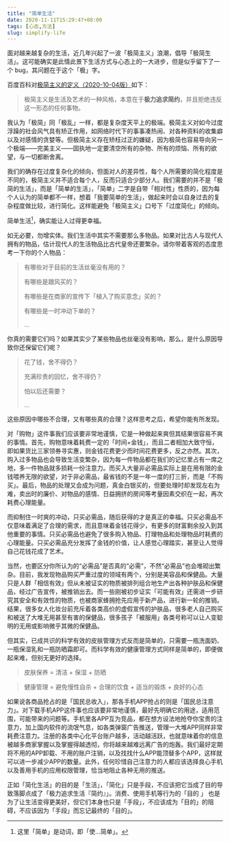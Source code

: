 ```yaml
---
title: "简单生活"
date: 2020-11-11T15:29:47+08:00
tags: [心态,方法]
slug: simplify-life
---
```


面对越来越复杂的生活，近几年兴起了一波「极简主义」浪潮，倡导「极简生活」。这可能确实是此情此景下生活方式与心态上的一大进步，但是似乎留下了一个 bug，其问题在于这个「极」字。

百度百科对[极简主义的定义（2020-10-04版）](https://baike.baidu.com/history/%E6%9E%81%E7%AE%80%E4%B8%BB%E4%B9%89/6588186/154357836)如下：

> 极简主义是生活及艺术的一种风格，本意在于**极力追求简约**，并且拒绝违反这一形态的任何事物。

我认为「极简」同「极乱」一样，都是复杂度天平上的极端。极简主义对如今过度浮躁的社会风气具有矫正作用，如网络时代下的事事凑热闹、对各种资料的收集癖以及对感情的贪婪等。但极简主义存在矫枉过正的嫌疑，因为极简也容易导向另一个极端——完美主义——固执地一定要清空所有的杂物、所有的烦恼、所有的欲望，与一切都断舍离。

我们的确存在过度复杂化的倾向，但面对人的差异性，每个人所需要的简化程度是不同的，极简主义并不适合每个人，反而只适合少部分人。我们需要的并不是「极简的生活」，而是「简单的生活」，「简单」二字是自带「相对性」性质的，因为每个人认为的简单都不一样，想着「我要简单的生活」，做起来时会以自身过去的复杂程度做比较，进行简化。这样能避免「极简主义」口号下「过度简化」的倾向。

简单生活[^1]，确实能让人过得更幸福。

如无必要，勿增实体。我们生活中其实不需要那么多物品。如果对比古人与现代人拥有的物品，估计现代人的生活物品比古代皇帝还要繁杂。请你带着客观的态度思考一下你的个人物品：

> 有哪些对于目前的生活丝毫没有用的？
>
> 有哪些是跟风买的？
>
> 有哪些是在商家的宣传下「植入了购买意念」买的？
>
> 有哪些是一时冲动下单的？
>
> ...

你真的需要它们吗？如果其实少了某些物品也丝毫没有影响，那么，是什么原因导致你还保留它们呢？

>花了钱，舍不得仍？
>
>充满珍贵的回忆，舍不得仍？
>
>怕以后还需要？
>
>...

这些原因中哪些不合理，又有哪些真的合理？这样思考之后，希望你能有所发现。

对「购物」这件事我们应该要非常地谨慎，它是一种做起来爽但其结果很容易不爽的事情。首先，购物意味着耗费一定的「时间+金钱」，而且二者相加大致守恒，即如果货比三家领券寻实惠，则金钱花费更少而时间花费更多，反之亦然。其次，购入过多物品也会导致生活变繁杂，因为每一件物品都在我们的记忆里占有一席之地，多一件物品就多损耗一份注意力。而买入大量非必需品实际上是在用有限的金钱喂养无限的欲望，对于非必需品，最省钱的不是一年一度的打三折，而是「不购买」。最后，物品的处理又会成为问题，真金白银买的，但要处理时却发现左右为难，卖出时的廉价、对物品的感情、日益拥挤的房间等考量因素交织在一起，再次耗费心理能量。

而抑制住一时爽的冲动，只买必需品，随后获得的才是真正的幸福。只买必需品不仅意味着满足了合理的需求，而且意味着金钱花得少，有更多的财富剩余投入到其他重要的事情。只买必需品也避免了很多购入物品、打理物品和处理物品时耗费的心理能量。只买必需品充分发挥了金钱的价值，让人感觉心理踏实，甚至让人觉得自己花钱花成了艺术。

当然，也要区分你所认为的“必需品”是否真的“必需”，不然“必需品”也会堆砌出繁杂。目前，我发现物品购买严重过度的领域有两个，分别是美容品和保健品。大量只是人群「相信有效」但从未被证实的物质被排列组合地生产出各种护肤品和保健品，经过广告宣传，被推销出去。而一些刚被初步证实「可能有效」还需进一步研究其安全和有效性的物质，也被商家蜂拥抢先应用于新产品，进行新一轮的推销。结果，很多女人化妆台前充斥着各类高价的虚假宣传的护肤品，很多老人自己购买和被送了大堆无用甚至有害的保健品，很多孩子「被服用」各类号称可以让人变聪明的无用或影响微乎其微的保健品。

但其实，已成共识的科学有效的皮肤管理方式反而是简单的，只需要一瓶洗面奶、一瓶保湿乳和一瓶防晒霜即可。而科学有效的健康管理方式同样是简单的，即便做起来难，但别无更好的选择。

> 皮肤保养 = 清洁 + 保湿 + 防晒

> 健康管理 = 避免慢性自杀 + 合理的饮食 + 适当的锻炼 + 良好的心态


如果说各商品抢占的是「国民总收入」，那各手机APP抢占的则是「国民总注意力」。对下载手机APP这件事也应该要非常地谨慎，最好先明确它的用途，适用范围，可能带来的问题等。手机里各APP互为竞品，都在想方设法地抢夺你宝贵的注意力，加上国内软件的流氓气息，如各类弹窗广告推送，管理一大堆APP同样非常耗费注意力。注册的各类中心化平台账户越多，活动越活跃，也就意味着你的信息被越多商家掌握以及掌握得越透彻，你将越来越难远离广告的炮轰。我们最好定期将不用的APP卸载、不用的账户注销，以及找找什么APP能顶替多个APP，这样就可以进一步减少APP的数量。此外，任何珍惜自己注意力的人都应该选择良心手机以及善用手机的应用权限管理，恰当地阻止各种无用的推送。

正如「简化生活」的目的是「生活」，「简化」只是手段，不应该把它当成了目的导致落脚点成了「极力追求生活『简约』」。消费、使用手机等行为的「目的 」 也是为了让生活变得更美好，但它们本身也只是「手段」，不应该成为「目的」的阻碍，不应该因为「手段」而忘记最终的「目的」。

[^1]:这里「简单」是动词，即「使...简单」。